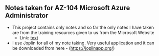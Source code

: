 ## Notes taken for AZ-104 Microsoft Azure Administrator
- This project contains only notes and so far the only notes I have taken are from the training resources given to us from the Microsoft Website
    - Link: [text](https://learn.microsoft.com/en-us/training/courses/az-104t00)
        <br>
- I use Joplin for all of my note taking. Very useful application and it can be downloaded from here - (https://joplinapp.org/)
